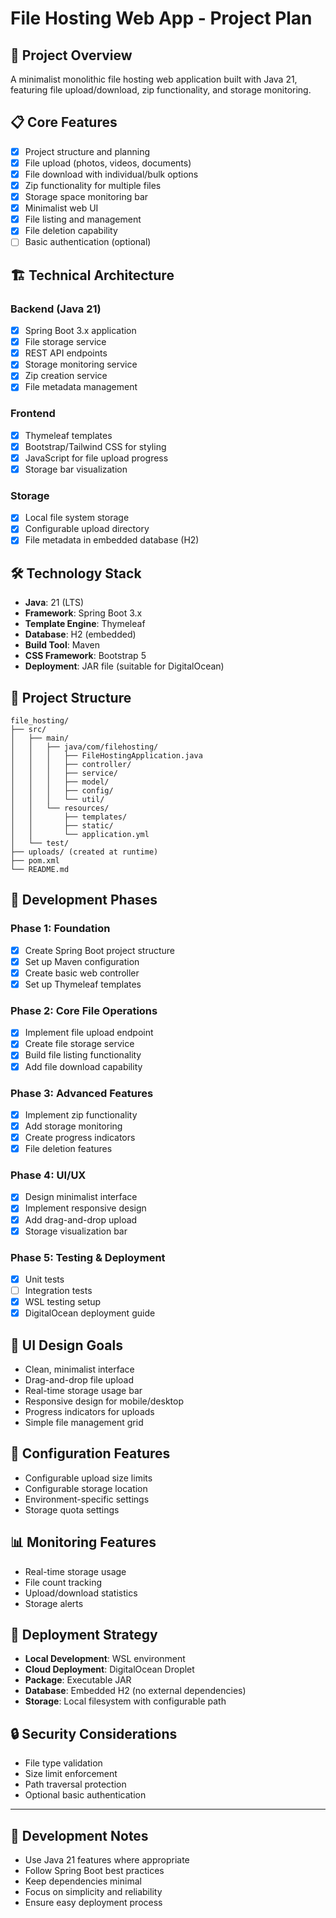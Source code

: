 # File Hosting Web App - Project Plan

## 🎯 Project Overview
A minimalist monolithic file hosting web application built with Java 21, featuring file upload/download, zip functionality, and storage monitoring.

## 📋 Core Features
- [x] Project structure and planning
- [x] File upload (photos, videos, documents)
- [x] File download with individual/bulk options
- [x] Zip functionality for multiple files
- [x] Storage space monitoring bar
- [x] Minimalist web UI
- [x] File listing and management
- [x] File deletion capability
- [ ] Basic authentication (optional)

## 🏗️ Technical Architecture

### Backend (Java 21)
- [x] Spring Boot 3.x application
- [x] File storage service
- [x] REST API endpoints
- [x] Storage monitoring service
- [x] Zip creation service
- [x] File metadata management

### Frontend
- [x] Thymeleaf templates
- [x] Bootstrap/Tailwind CSS for styling
- [x] JavaScript for file upload progress
- [x] Storage bar visualization

### Storage
- [x] Local file system storage
- [x] Configurable upload directory
- [x] File metadata in embedded database (H2)

## 🛠️ Technology Stack
- **Java**: 21 (LTS)
- **Framework**: Spring Boot 3.x
- **Template Engine**: Thymeleaf
- **Database**: H2 (embedded)
- **Build Tool**: Maven
- **CSS Framework**: Bootstrap 5
- **Deployment**: JAR file (suitable for DigitalOcean)

## 📁 Project Structure
```
file_hosting/
├── src/
│   ├── main/
│   │   ├── java/com/filehosting/
│   │   │   ├── FileHostingApplication.java
│   │   │   ├── controller/
│   │   │   ├── service/
│   │   │   ├── model/
│   │   │   ├── config/
│   │   │   └── util/
│   │   └── resources/
│   │       ├── templates/
│   │       ├── static/
│   │       └── application.yml
│   └── test/
├── uploads/ (created at runtime)
├── pom.xml
└── README.md
```

## 🚀 Development Phases

### Phase 1: Foundation
- [x] Create Spring Boot project structure
- [x] Set up Maven configuration
- [x] Create basic web controller
- [x] Set up Thymeleaf templates

### Phase 2: Core File Operations
- [x] Implement file upload endpoint
- [x] Create file storage service
- [x] Build file listing functionality
- [x] Add file download capability

### Phase 3: Advanced Features
- [x] Implement zip functionality
- [x] Add storage monitoring
- [x] Create progress indicators
- [x] File deletion features

### Phase 4: UI/UX
- [x] Design minimalist interface
- [x] Implement responsive design
- [x] Add drag-and-drop upload
- [x] Storage visualization bar

### Phase 5: Testing & Deployment
- [x] Unit tests
- [ ] Integration tests
- [x] WSL testing setup
- [x] DigitalOcean deployment guide

## 🎨 UI Design Goals
- Clean, minimalist interface
- Drag-and-drop file upload
- Real-time storage usage bar
- Responsive design for mobile/desktop
- Progress indicators for uploads
- Simple file management grid

## 🔧 Configuration Features
- Configurable upload size limits
- Configurable storage location
- Environment-specific settings
- Storage quota settings

## 📊 Monitoring Features
- Real-time storage usage
- File count tracking
- Upload/download statistics
- Storage alerts

## 🚀 Deployment Strategy
- **Local Development**: WSL environment
- **Cloud Deployment**: DigitalOcean Droplet
- **Package**: Executable JAR
- **Database**: Embedded H2 (no external dependencies)
- **Storage**: Local filesystem with configurable path

## 🔒 Security Considerations
- File type validation
- Size limit enforcement
- Path traversal protection
- Optional basic authentication

---

## 📝 Development Notes
- Use Java 21 features where appropriate
- Follow Spring Boot best practices
- Keep dependencies minimal
- Focus on simplicity and reliability
- Ensure easy deployment process
